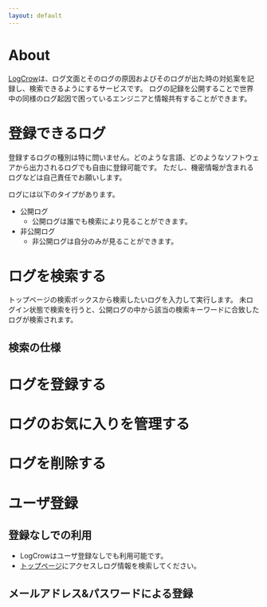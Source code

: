```yaml
---
layout: default
---
```


# About

[LogCrow](https://logcrow.firebaseapp.com)は、ログ文面とそのログの原因およびそのログが出た時の対処案を記録し、検索できるようにするサービスです。
ログの記録を公開することで世界中の同様のログ起因で困っているエンジニアと情報共有することができます。

# 登録できるログ

登録するログの種別は特に問いません。どのような言語、どのようなソフトウェアから出力されるログでも自由に登録可能です。
ただし、機密情報が含まれるログなどは自己責任でお願いします。

ログには以下のタイプがあります。

- 公開ログ
    - 公開ログは誰でも検索により見ることができます。
- 非公開ログ
    - 非公開ログは自分のみが見ることができます。


# ログを検索する

トップページの検索ボックスから検索したいログを入力して実行します。
未ログイン状態で検索を行うと、公開ログの中から該当の検索キーワードに合致したログが検索されます。

## 検索の仕様


# ログを登録する

# ログのお気に入りを管理する

# ログを削除する

# ユーザ登録

## 登録なしでの利用

- LogCrowはユーザ登録なしでも利用可能です。
- [トップページ](https://logcrow.firebaseapp.com)にアクセスしログ情報を検索してください。

## メールアドレス&パスワードによる登録


